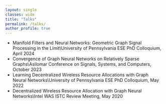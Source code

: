 ```yaml
---
layout: single
classes: wide
title: "Talks"
permalink: /talks/
author_profile: true
---
```

- Manifold Filters and Neural Networks: Geometric Graph Signal Processing in the Limit\University of Pennsylvania ESE PhD Colloquium, April 2024
- Convergence of Graph Neural Networks on Relatively Sparse Graphs\Asilomar Conference on Signals, Systems, and Computers, October 2023
- Learning Decentralized Wireless Resource Allocations with Graph Neural Networks\University of Pennsylvania ESE PhD Colloquium, May 2022
- Decentralized Wireless Resource Allocation with Graph Neural Networks\Intel WAS ISTC Review Meeting, May 2020
